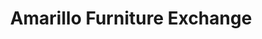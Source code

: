 ---
title: "Amarillo Furniture Exchange"
url: /amarillo/amarillo-furniture-exchange/
shop: furniture
---